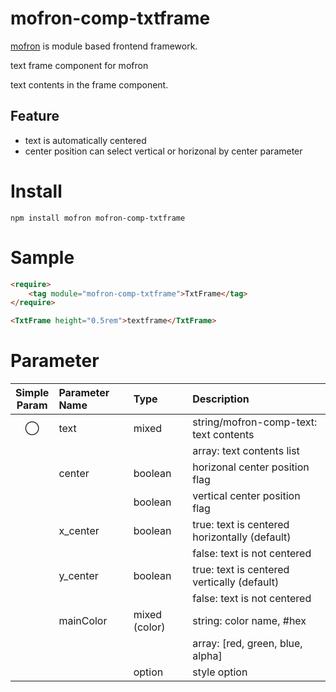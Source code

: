 # mofron-comp-txtframe
[mofron](https://mofron.github.io/mofron/) is module based frontend framework.

text frame component for mofron

text contents in the frame component.

## Feature
 - text is automatically centered
 - center position can select vertical or horizonal by center parameter

# Install
```
npm install mofron mofron-comp-txtframe
```

# Sample
```html
<require>
    <tag module="mofron-comp-txtframe">TxtFrame</tag>
</require>

<TxtFrame height="0.5rem">textframe</TxtFrame>
```
# Parameter

|Simple<br>Param | Parameter Name | Type | Description |
|:--------------:|:---------------|:-----|:------------|
| ◯  | text | mixed | string/mofron-comp-text: text contents |
| | | | array: text contents list |
| | center | boolean | horizonal center position flag |
| | | boolean | vertical center position flag |
| | x_center | boolean | true: text is centered horizontally (default) |
| | | | false: text is not centered |
| | y_center | boolean | true: text is centered vertically (default) |
| | | | false: text is not centered |
| | mainColor | mixed (color) | string: color name, #hex |
| | | | array: [red, green, blue, alpha] |
| | | option | style option |

